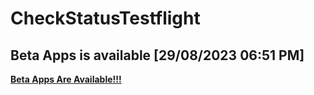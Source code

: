 # CheckStatusTestflight
## Beta Apps is available	[29/08/2023 06:51 PM]
**[Beta Apps Are Available!!!](https://github.com/manhnh97/CheckStatusTestflight/blob/master/Result_BetaAppsAvailable.md)**
